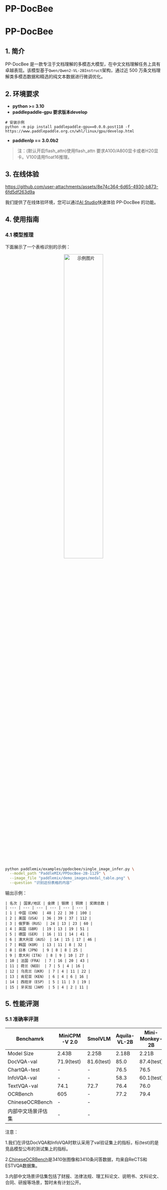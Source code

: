 # PP-DocBee


# PP-DocBee

## 1. 简介

PP-DocBee 是一款专注于文档理解的多模态大模型，在中文文档理解任务上具有卓越表现。该模型基于```Qwen/Qwen2-VL-2BInstruct```架构，通过近 500 万条文档理解类多模态数据和精选的纯文本数据进行微调优化。

## 2. 环境要求
- **python >= 3.10**
- **paddlepaddle-gpu 要求版本develop**
```
# 安装示例
python -m pip install paddlepaddle-gpu==0.0.0.post118 -f https://www.paddlepaddle.org.cn/whl/linux/gpu/develop.html
```

- **paddlenlp == 3.0.0b2**

> 注：(默认开启flash_attn)使用flash_attn 要求A100/A800显卡或者H20显卡。V100请用float16推理。


## 3. 在线体验
https://github.com/user-attachments/assets/8e74c364-6d65-4930-b873-6fd5df263d9a


我们提供了在线体验环境，您可以通过[AI Studio](https://aistudio.baidu.com/application/detail/60135)快速体验 PP-DocBee 的功能。

## 4. 使用指南

### 4.1 模型推理

下面展示了一个表格识别的示例：

<p align="center">
  <img src="https://github.com/user-attachments/assets/6a03a848-c396-4b2f-a7f3-47ff1441c750" width="50%" alt="示例图片"/>
</p>

```bash
python paddlemix/examples/ppdocbee/single_image_infer.py \
  --model_path "PaddleMIX/PPDocBee-2B-1129" \
  --image_file "paddlemix/demo_images/medal_table.png" \
  --question "识别这份表格的内容"
```

输出示例：
```
| 名次 | 国家/地区 | 金牌 | 银牌 | 铜牌 | 奖牌总数 |
| --- | --- | --- | --- | --- | --- |
| 1 | 中国（CHN） | 48 | 22 | 30 | 100 |
| 2 | 美国（USA） | 36 | 39 | 37 | 112 |
| 3 | 俄罗斯（RUS） | 24 | 13 | 23 | 60 |
| 4 | 英国（GBR） | 19 | 13 | 19 | 51 |
| 5 | 德国（GER） | 16 | 11 | 14 | 41 |
| 6 | 澳大利亚（AUS） | 14 | 15 | 17 | 46 |
| 7 | 韩国（KOR） | 13 | 11 | 8 | 32 |
| 8 | 日本（JPN） | 9 | 8 | 8 | 25 |
| 9 | 意大利（ITA） | 8 | 9 | 10 | 27 |
| 10 | 法国（FRA） | 7 | 16 | 20 | 43 |
| 11 | 荷兰（NED） | 7 | 5 | 4 | 16 |
| 12 | 乌克兰（UKR） | 7 | 4 | 11 | 22 |
| 13 | 肯尼亚（KEN） | 6 | 4 | 6 | 16 |
| 14 | 西班牙（ESP） | 5 | 11 | 3 | 19 |
| 15 | 牙买加（JAM） | 5 | 4 | 2 | 11 |
```

## 5. 性能评测

### 5.1 准确率评测

Benchamrk | MiniCPM-V 2.0 | SmolVLM | Aquila-VL-2B | Mini-Monkey-2B | InternVL2-2B | InternVL2.5-2B | Qwen2-VL-2B | **PP-DocBee**
-- | -- | -- | -- | -- | -- | -- | -- | --
Model Size | 2.43B | 2.25B | 2.18B | 2.21B | 2.21B | 2.21B | 2.21B | 2.21B
DocVQA-val | 71.9(test) | 81.6(test) | 85.0 | 87.4(test) | 86.9(test) | 88.7(test) | 89.2 | **90.1**
ChartQA-test | - | - | 76.5 | 76.5 | 76.2 | **79.2** | 73.5 | 74.6
InfoVQA-val | - | - | 58.3 | 60.1(test) | 58.9(test) | 60.9(test) | 64.1 | **65.4**
TextVQA-val | 74.1 | 72.7 | 76.4 | 76.0 | 73.4 | 74.3 | 79.7 | **81.2**
OCRBench | 605 | - | 77.2 | 79.4 | 781 | 80.4 | 79.4 | **82.8**
ChineseOCRBench | - | - |   |   | - | - | 76.1 | **80.2**
内部中文场景评估集 | - | - |   |   | 44.1 | - | 52.8 | **60.3**

注意：

1.我们在评估DocVQA和InfoVQA时默认采用了val验证集上的指标，标(test)的是竞品模型公布的测试集上的指标。

2.[ChineseOCRBench](https://huggingface.co/datasets/SWHL/ChineseOCRBench)是3410张图像和3410条问答数据，均来自ReCTS和ESTVQA数据集。

3.内部中文场景评估集包括了财报、法律法规、理工科论文、说明书、文科论文、合同、研报等场景，暂时未有计划公开。

